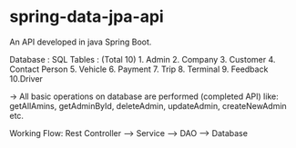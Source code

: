 # spring-data-jpa-api
An API developed in java Spring Boot.

Database : SQL
Tables : (Total 10)
      1. Admin
      2. Company
      3. Customer
      4. Contact Person
      5. Vehicle
      6. Payment
      7. Trip
      8. Terminal
      9. Feedback
      10.Driver

-> All basic operations on database are performed (completed API) like: 
        getAllAmins, getAdminById, deleteAdmin, updateAdmin, createNewAdmin etc.

Working Flow:
            Rest Controller  -->   Service -->   DAO    --> Database
  
